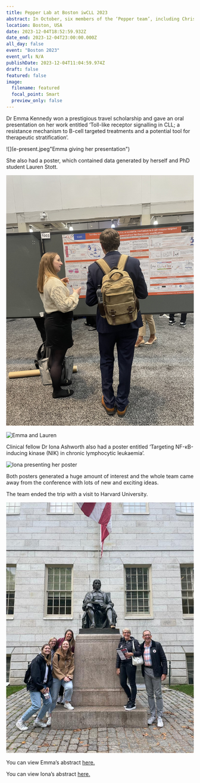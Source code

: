 ```yaml
---
title: Pepper Lab at Boston iwCLL 2023
abstract: In October, six members of the ‘Pepper team’, including Chris and Andrea, went to the main international meeting for healthcare professionals and researchers working on Chronic Lymphocytic Leukaemia (iwCLL 2023). It was held in Boston, USA, and the programme was outstanding.
location: Boston, USA
date: 2023-12-04T18:52:59.932Z
date_end: 2023-12-04T23:00:00.000Z
all_day: false
event: "Boston 2023"
event_url: N/A
publishDate: 2023-12-04T11:04:59.974Z
draft: false
featured: false
image:
  filename: featured
  focal_point: Smart
  preview_only: false
---
```

Dr Emma Kennedy won a prestigious travel scholarship and gave an oral presentation on her work entitled  ‘Toll-like receptor signalling in CLL; a resistance mechanism to B-cell targeted treatments and a potential tool for therapeutic stratification’. 

![](e-present.jpeg"Emma giving her presentation")

She also had a poster, which contained data generated by herself and PhD student Lauren Stott.

![](e-poster.jpeg "Emma presenting her poster")

![](el-poster.jpeg "Emma and Lauren")

Clinical fellow Dr Iona Ashworth also had a poster entitled ‘Targeting NF-κB-inducing kinase (NIK) in chronic lymphocytic leukaemia’.

![](i-poster.jpeg "Iona presenting her poster")

Both posters generated a huge amount of interest and the whole team came away from the conference with lots of new and exciting ideas.

The team ended the trip with a visit to Harvard University.

![](group-pic.jpeg "Pepper team at Harvard University")

You can view Emma’s abstract [here.](<http://www.pepper.science/Emma Kennedy_iwCLL 2023 Abstract.pdf>)

You can view Iona’s abstract [here.](<http://www.pepper.science/iWCLL abstract- I Ashworth.pdf>)
